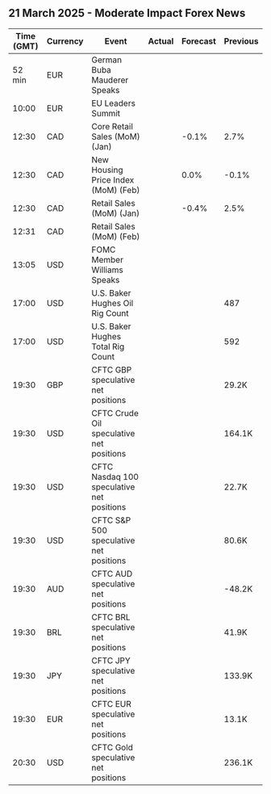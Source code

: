 ## 21 March 2025 - Moderate Impact Forex News

| Time (GMT) | Currency | Event | Actual | Forecast | Previous |
|------|----------|-------|--------|----------|----------|
| 52 min | EUR | German Buba Mauderer Speaks |  |  |  |
| 10:00 | EUR | EU Leaders Summit |  |  |  |
| 12:30 | CAD | Core Retail Sales (MoM) (Jan) |  | -0.1% | 2.7% |
| 12:30 | CAD | New Housing Price Index (MoM) (Feb) |  | 0.0% | -0.1% |
| 12:30 | CAD | Retail Sales (MoM) (Jan) |  | -0.4% | 2.5% |
| 12:31 | CAD | Retail Sales (MoM) (Feb) |  |  |  |
| 13:05 | USD | FOMC Member Williams Speaks |  |  |  |
| 17:00 | USD | U.S. Baker Hughes Oil Rig Count |  |  | 487 |
| 17:00 | USD | U.S. Baker Hughes Total Rig Count |  |  | 592 |
| 19:30 | GBP | CFTC GBP speculative net positions |  |  | 29.2K |
| 19:30 | USD | CFTC Crude Oil speculative net positions |  |  | 164.1K |
| 19:30 | USD | CFTC Nasdaq 100 speculative net positions |  |  | 22.7K |
| 19:30 | USD | CFTC S&P 500 speculative net positions |  |  | 80.6K |
| 19:30 | AUD | CFTC AUD speculative net positions |  |  | -48.2K |
| 19:30 | BRL | CFTC BRL speculative net positions |  |  | 41.9K |
| 19:30 | JPY | CFTC JPY speculative net positions |  |  | 133.9K |
| 19:30 | EUR | CFTC EUR speculative net positions |  |  | 13.1K |
| 20:30 | USD | CFTC Gold speculative net positions |  |  | 236.1K |
